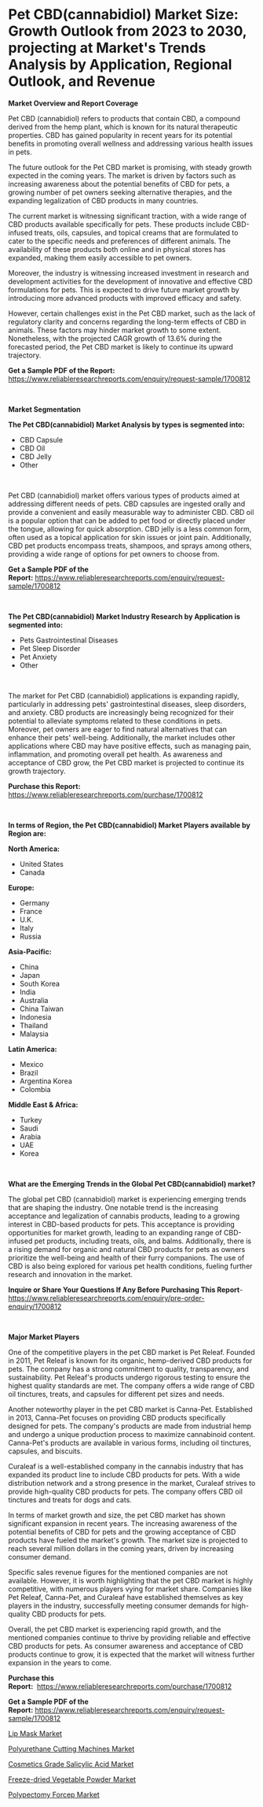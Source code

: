 <p><h1>Pet CBD(cannabidiol) Market Size: Growth Outlook from 2023 to 2030, projecting at Market's Trends Analysis by Application, Regional Outlook, and Revenue</h1></p><p><strong>Market Overview and Report Coverage</strong></p>
<p><p>Pet CBD (cannabidiol) refers to products that contain CBD, a compound derived from the hemp plant, which is known for its natural therapeutic properties. CBD has gained popularity in recent years for its potential benefits in promoting overall wellness and addressing various health issues in pets.</p><p>The future outlook for the Pet CBD market is promising, with steady growth expected in the coming years. The market is driven by factors such as increasing awareness about the potential benefits of CBD for pets, a growing number of pet owners seeking alternative therapies, and the expanding legalization of CBD products in many countries.</p><p>The current market is witnessing significant traction, with a wide range of CBD products available specifically for pets. These products include CBD-infused treats, oils, capsules, and topical creams that are formulated to cater to the specific needs and preferences of different animals. The availability of these products both online and in physical stores has expanded, making them easily accessible to pet owners.</p><p>Moreover, the industry is witnessing increased investment in research and development activities for the development of innovative and effective CBD formulations for pets. This is expected to drive future market growth by introducing more advanced products with improved efficacy and safety.</p><p>However, certain challenges exist in the Pet CBD market, such as the lack of regulatory clarity and concerns regarding the long-term effects of CBD in animals. These factors may hinder market growth to some extent. Nonetheless, with the projected CAGR growth of 13.6% during the forecasted period, the Pet CBD market is likely to continue its upward trajectory.</p></p>
<p><strong>Get a Sample PDF of the Report:</strong> <a href="https://www.reliableresearchreports.com/enquiry/request-sample/1700812">https://www.reliableresearchreports.com/enquiry/request-sample/1700812</a></p>
<p>&nbsp;</p>
<p><strong>Market Segmentation</strong></p>
<p><strong>The Pet CBD(cannabidiol) Market Analysis by types is segmented into:</strong></p>
<p><ul><li>CBD Capsule</li><li>CBD Oil</li><li>CBD Jelly</li><li>Other</li></ul></p>
<p>&nbsp;</p>
<p><p>Pet CBD (cannabidiol) market offers various types of products aimed at addressing different needs of pets. CBD capsules are ingested orally and provide a convenient and easily measurable way to administer CBD. CBD oil is a popular option that can be added to pet food or directly placed under the tongue, allowing for quick absorption. CBD jelly is a less common form, often used as a topical application for skin issues or joint pain. Additionally, CBD pet products encompass treats, shampoos, and sprays among others, providing a wide range of options for pet owners to choose from.</p></p>
<p><strong>Get a Sample PDF of the Report:</strong>&nbsp;<a href="https://www.reliableresearchreports.com/enquiry/request-sample/1700812">https://www.reliableresearchreports.com/enquiry/request-sample/1700812</a></p>
<p>&nbsp;</p>
<p><strong>The Pet CBD(cannabidiol) Market Industry Research by Application is segmented into:</strong></p>
<p><ul><li>Pets Gastrointestinal Diseases</li><li>Pet Sleep Disorder</li><li>Pet Anxiety</li><li>Other</li></ul></p>
<p>&nbsp;</p>
<p><p>The market for Pet CBD (cannabidiol) applications is expanding rapidly, particularly in addressing pets' gastrointestinal diseases, sleep disorders, and anxiety. CBD products are increasingly being recognized for their potential to alleviate symptoms related to these conditions in pets. Moreover, pet owners are eager to find natural alternatives that can enhance their pets' well-being. Additionally, the market includes other applications where CBD may have positive effects, such as managing pain, inflammation, and promoting overall pet health. As awareness and acceptance of CBD grow, the Pet CBD market is projected to continue its growth trajectory.</p></p>
<p><strong>Purchase this Report:</strong>&nbsp; <a href="https://www.reliableresearchreports.com/purchase/1700812">https://www.reliableresearchreports.com/purchase/1700812</a></p>
<p>&nbsp;</p>
<p><strong>In terms of Region, the Pet CBD(cannabidiol) Market Players available by Region are:</strong></p>
<p>
    <p> <strong> North America: </strong>
        <ul>
            <li>United States</li>
            <li>Canada</li>
        </ul>
        </p> 
    <p> <strong> Europe: </strong>
        <ul>
            <li>Germany</li>
            <li>France</li>
            <li>U.K.</li>
            <li>Italy</li>
            <li>Russia</li>
        </ul>
        </p> 
    <p> <strong> Asia-Pacific: </strong>
        <ul>
            <li>China</li>
            <li>Japan</li>
            <li>South Korea</li>
            <li>India</li>
            <li>Australia</li>
            <li>China Taiwan</li>
            <li>Indonesia</li>
            <li>Thailand</li>
            <li>Malaysia</li>
        </ul>
        </p> 
    <p> <strong> Latin America: </strong>
        <ul>
            <li>Mexico</li>
            <li>Brazil</li>
            <li>Argentina Korea</li>
            <li>Colombia</li>
        </ul>
        </p> 
    <p> <strong> Middle East & Africa: </strong>
        <ul>
            <li>Turkey</li>
            <li>Saudi</li>
            <li>Arabia</li>
            <li>UAE</li>
            <li>Korea</li>
        </ul>
    </p>
    </p>
<p>&nbsp;</p>
<p><strong>What are the Emerging Trends in the Global Pet CBD(cannabidiol) market?</strong></p>
<p><p>The global pet CBD (cannabidiol) market is experiencing emerging trends that are shaping the industry. One notable trend is the increasing acceptance and legalization of cannabis products, leading to a growing interest in CBD-based products for pets. This acceptance is providing opportunities for market growth, leading to an expanding range of CBD-infused pet products, including treats, oils, and balms. Additionally, there is a rising demand for organic and natural CBD products for pets as owners prioritize the well-being and health of their furry companions. The use of CBD is also being explored for various pet health conditions, fueling further research and innovation in the market.</p></p>
<p><strong>Inquire or Share Your Questions If Any Before Purchasing This Report</strong>- <a href="https://www.reliableresearchreports.com/enquiry/pre-order-enquiry/1700812">https://www.reliableresearchreports.com/enquiry/pre-order-enquiry/1700812</a></p>
<p>&nbsp;</p>
<p><strong>Major Market Players</strong></p>
<p><p>One of the competitive players in the pet CBD market is Pet Releaf. Founded in 2011, Pet Releaf is known for its organic, hemp-derived CBD products for pets. The company has a strong commitment to quality, transparency, and sustainability. Pet Releaf's products undergo rigorous testing to ensure the highest quality standards are met. The company offers a wide range of CBD oil tinctures, treats, and capsules for different pet sizes and needs.</p><p>Another noteworthy player in the pet CBD market is Canna-Pet. Established in 2013, Canna-Pet focuses on providing CBD products specifically designed for pets. The company's products are made from industrial hemp and undergo a unique production process to maximize cannabinoid content. Canna-Pet's products are available in various forms, including oil tinctures, capsules, and biscuits.</p><p>Curaleaf is a well-established company in the cannabis industry that has expanded its product line to include CBD products for pets. With a wide distribution network and a strong presence in the market, Curaleaf strives to provide high-quality CBD products for pets. The company offers CBD oil tinctures and treats for dogs and cats.</p><p>In terms of market growth and size, the pet CBD market has shown significant expansion in recent years. The increasing awareness of the potential benefits of CBD for pets and the growing acceptance of CBD products have fueled the market's growth. The market size is projected to reach several million dollars in the coming years, driven by increasing consumer demand.</p><p>Specific sales revenue figures for the mentioned companies are not available. However, it is worth highlighting that the pet CBD market is highly competitive, with numerous players vying for market share. Companies like Pet Releaf, Canna-Pet, and Curaleaf have established themselves as key players in the industry, successfully meeting consumer demands for high-quality CBD products for pets.</p><p>Overall, the pet CBD market is experiencing rapid growth, and the mentioned companies continue to thrive by providing reliable and effective CBD products for pets. As consumer awareness and acceptance of CBD products continue to grow, it is expected that the market will witness further expansion in the years to come.</p></p>
<p><strong>Purchase this Report:</strong>&nbsp;&nbsp;<a href="https://www.reliableresearchreports.com/purchase/1700812">https://www.reliableresearchreports.com/purchase/1700812</a></p>
<p></p>
<p><strong>Get a Sample PDF of the Report:</strong>&nbsp;<a href="https://www.reliableresearchreports.com/enquiry/request-sample/1700812">https://www.reliableresearchreports.com/enquiry/request-sample/1700812</a></p>
<p><p><a href="https://www.linkedin.com/pulse/lip-mask-market-size-share-global-analysis-report-2023-2030-shyif/">Lip Mask Market</a></p><p><a href="https://medium.com/@brandonramos59/polyurethane-cutting-machines-market-focuses-on-market-share-size-and-projected-forecast-till-2030-024fa217f385">Polyurethane Cutting Machines Market</a></p><p><a href="https://www.linkedin.com/pulse/cosmetics-grade-salicylic-acid-market-size-share-global-analysis-upfff/">Cosmetics Grade Salicylic Acid Market</a></p><p><a href="https://www.linkedin.com/pulse/freeze-dried-vegetable-powder-market-size-share-global-analysis-uc0hf/">Freeze-dried Vegetable Powder Market</a></p><p><a href="https://medium.com/@juansmith1961/polypectomy-forcep-market-insight-market-trends-growth-forecasted-from-2023-to-2030-4116c18b444e">Polypectomy Forcep Market</a></p></p>